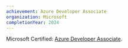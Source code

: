```yaml
---
achievement: Azure Developer Associate
organization: Microsoft
completionYear: 2024
---
```


Microsoft Certified: [Azure Developer Associate](https://learn.microsoft.com/api/credentials/share/en-us/johntday/E68B989E7F30A140?sharingId).